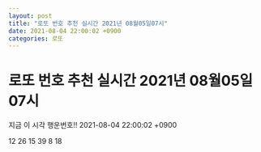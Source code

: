 ```yaml
---
layout: post
title: "로또 번호 추천 실시간 2021년 08월05일07시"
date: 2021-08-04 22:00:02 +0900
categories: 로또
---
```


# 로또 번호 추천 실시간 2021년 08월05일07시

지금 이 시각 행운번호!! 2021-08-04 22:00:02 +0900

 12  26  15  39  8  18 


